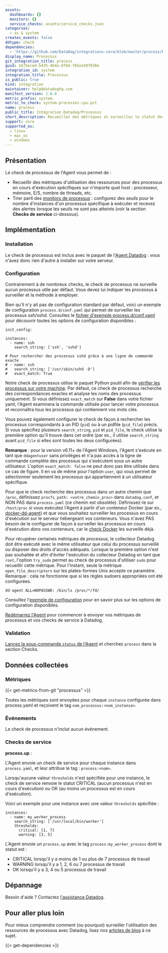 ```yaml
---
assets:
  dashboards: {}
  monitors: {}
  service_checks: assets/service_checks.json
categories:
  - os & system
creates_events: false
ddtype: check
dependencies:
  - 'https://github.com/DataDog/integrations-core/blob/master/process/README.md'
display_name: Processus
git_integration_title: process
guid: 1675eced-b435-464a-8f84-f65e438f838e
integration_id: system
integration_title: Processus
is_public: true
kind: integration
maintainer: help@datadoghq.com
manifest_version: 1.0.0
metric_prefix: system.
metric_to_check: system.processes.cpu.pct
name: process
public_title: Intégration Datadog/Processus
short_description: Recueillez des métriques et surveillez le statut des processus en cours d'exécution.
support: core
supported_os:
  - linux
  - mac_os
  - windows
---
```

## Présentation

Le check de processus de l'Agent vous permet de :

* Recueillir des métriques d'utilisation des ressources pour des processus en cours d'exécution spécifiques sur n'importe quel host : processeur, mémoire, E/S, nombre de threads, etc.
* Tirer parti des [monitors de processus][1] : configurez des seuils pour le nombre d'instances d'un processus spécifique à exécuter et recevez des alertes lorsque les seuils ne sont pas atteints (voir la section **Checks de service** ci-dessous).

## Implémentation
### Installation

Le check de processus est inclus avec le paquet de l'[Agent Datadog][1] : vous n'avez donc rien d'autre à installer sur votre serveur.

### Configuration

Contrairement à de nombreux checks, le check de processus ne surveille aucun processus utile par défaut. Vous devez lui indiquer les processus à surveiller et la méthode à employer.

Bien qu'il n'y ait pas de configuration standard par défaut, voici un exemple de configuration `process.d/conf.yaml` qui permet de surveiller les processus ssh/sshd. Consultez le [fichier d'exemple process.d/conf.yaml][2] pour découvrir toutes les options de configuration disponibles :

```
init_config:

instances:
  - name: ssh
    search_string: ['ssh', 'sshd']

# Pour rechercher des processus sshd grâce à une ligne de commande exacte
# - name: ssh
#   search_string: ['/usr/sbin/sshd -D']
#   exact_match: True
```

Notre check de processus utilise le paquet Python psutil afin de [vérifier les processus sur votre machine][3]. Par défaut, ce check de processus recherche des correspondances exactes et analyse les noms des processus uniquement. Si vous définissez `exact_match` sur **False** dans votre fichier yaml, l'Agent examinera la commande utilisée pour lancer votre processus et reconnaîtra tous les processus qui contiennent vos mots clés.

Vous pouvez également configurer le check de façon à rechercher les processus correspondants à un PID (`pid`) ou à un pidfile (`pid_file`) précis. Si vous spécifiez plusieurs `search_string`, `pid` et `pid_file`, le check utilise la première option qu'il trouve dans cet ordre (par ex., il utilise `search_string` avant `pid_file` si elles sont toutes les deux configurées).

**Remarque** : pour la version v6.11+ de l'Agent Windows, l'Agent s'exécute en tant que `ddagentuser` sans privilèges et n'a pas accès à la ligne de commande complète des processus qui s'exécutent sous un autre utilisateur. L'option `exact_match: false` ne peut donc pas être utilisée dans ce cas de figure. Il en va de même pour l'option `user`, qui vous permet de sélectionner seulement les processus qui appartiennent à un utilisateur spécifique.

Pour que le check recherche des processus dans un autre chemin que `/proc`, définissez `procfs_path: <votre_chemin_proc>` dans `datadog.conf`, et NON PAS dans `process.yaml` (ce chemin est obsolète). Définissez-le sur `/host/proc` si vous exécutez l'Agent à partir d'un conteneur Docker (par ex., [docker-dd-agent][4]) et que vous souhaitez surveiller les processus en cours d'exécution sur le serveur hébergeant vos conteneurs. Vous n'avez PAS besoin de le configurer de façon à surveiller les processus en cours d'exécution _dans_ vos conteneurs, car le [check Docker][5] les surveille déjà.

Pour récupérer certaines métriques de processus, le collecteur Datadog doit être exécuté avec le même utilisateur que celui du processus surveillé ou disposer des droits d'accès adéquats.
Lorsque la première option n'est pas souhaitée et afin d'éviter l'exécution du collecteur Datadog en tant que `root`, l'option `try_sudo` permet au check de processus d'utiliser `sudo` pour recueillir cette métrique.
Pour l'instant, seule la métrique `open_file_descriptors` sur les plates-formes Unix accepte ce paramètre.
Remarque : cela ne fonctionne que si les règles sudoers appropriées ont été configurées.
```
dd-agent ALL=NOPASSWD: /bin/ls /proc/*/fd/
```

Consultez l'[exemple de configuration][2] pour en savoir plus sur les options de configuration disponibles.

[Redémarrez l'Agent][6] pour commencer à envoyer vos métriques de processus et vos checks de service à Datadog.

### Validation

[Lancez la sous-commande `status` de l'Agent][7] et cherchez `process` dans la section Checks.

## Données collectées
### Métriques
{{< get-metrics-from-git "processus" >}}


Toutes les métriques sont envoyées pour chaque `instance` configurée dans process.yaml et reçoivent le tag `nom_processus:<nom_instance>`.

### Événements
Le check de processus n'inclut aucun événement.

### Checks de service
**process.up** :

L'Agent envoie un check de service pour chaque instance dans `process.yaml`, et leur attribue le tag : `process:<nom>`.

Lorsqu'aucune valeur `thresholds` n'est spécifiée pour une instance, le check de service renvoie le statut CRITICAL (aucun processus n'est en cours d'exécution) ou OK (au moins un processus est en cours d'exécution).

Voici un exemple pour une instance avec une valeur `thresholds` spécifiée :

```
instances:
  - name: my_worker_process
    search_string: ['/usr/local/bin/worker']
    thresholds:
      critical: [1, 7]
      warning: [3, 5]
```

L'Agent envoie un `process.up` avec le tag `process:my_worker_process` dont le statut est :

- CRITICAL lorsqu'il y a moins de 1 ou plus de 7 processus de travail
- WARNING lorsqu'il y a 1, 2, 6 ou 7 processus de travail
- OK lorsqu'il y a 3, 4 ou 5 processus de travail

## Dépannage
Besoin d'aide ? Contactez [l'assistance Datadog][10].

## Pour aller plus loin
Pour mieux comprendre comment (ou pourquoi) surveiller l'utilisation des ressources de processus avec Datadog, lisez nos [articles de blog][11] à ce sujet.


[1]: https://docs.datadoghq.com/fr/monitoring/#process
[2]: https://github.com/DataDog/integrations-core/blob/master/process/datadog_checks/process/data/conf.yaml.example
[3]: https://github.com/DataDog/integrations-core/blob/master/process/datadog_checks/process/process.py#L117
[4]: https://github.com/DataDog/docker-dd-agent
[5]: https://github.com/DataDog/integrations-core/tree/master/docker_daemon
[6]: https://docs.datadoghq.com/fr/agent/guide/agent-commands/?tab=agentv6#start-stop-and-restart-the-agent
[7]: https://docs.datadoghq.com/fr/agent/guide/agent-commands/?tab=agentv6#agent-status-and-information
[8]: https://docs.datadoghq.com/fr/agent/faq/why-don-t-i-see-the-system-processes-open-file-descriptors-metric
[9]: https://github.com/DataDog/integrations-core/blob/master/process/metadata.csv
[10]: https://docs.datadoghq.com/fr/help
[11]: https://www.datadoghq.com/blog/process-check-monitoring


{{< get-dependencies >}}
